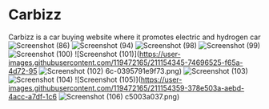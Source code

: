 # Carbizz
Carbizz is a car buying website where it promotes electric and hydrogen car
![Screenshot (86)](https://user-images.githubusercontent.com/119472165/211154335-a0c4dacd-b6bb-42fb-a5a2-c101bfe62df9.png)
![Screenshot (94)](https://user-images.githubusercontent.com/119472165/211154336-294e2754-a32f-4463-9f9f-67c79ff981b6.png)
![Screenshot (98)](https://user-images.githubusercontent.com/119472165/211154339-5e763809-9636-4c62-b195-214f17203284.png)
![Screenshot (99)](https://user-images.githubusercontent.com/119472165/211154342-98fecc27-adc0-4627-98c8-c69aaaa13a53.png)
![Screenshot (100)](https://user-images.githubusercontent.com/119472165/211154344-fd4bc85a-2ffb-4ff0-a65e-af94c1c664e0.png)
![Screenshot (101)](https://user-images.githubusercontent.com/119472165/211154345-74696525-f65a-4d72-95
![Screenshot (102)](https://user-images.githubusercontent.com/119472165/211154346-ccbbd183-e73d-4b00-bfb5-8f10a519ad7f.png)
6c-0395791e9f73.png)
![Screenshot (103)](https://user-images.githubusercontent.com/119472165/211154350-d97e722b-8553-477d-9a8f-7f7c058c7ba1.png)
![Screenshot (104)](https://user-images.githubusercontent.com/119472165/211154356-ed32e3db-48b3-471d-91bf-905a2e64502c.png)
![Screenshot (105)](https://user-images.githubusercontent.com/119472165/211154359-378e503a-aebd-4acc-a7df-1c6
![Screenshot (106)](https://user-images.githubusercontent.com/119472165/211154362-1864e8fc-4e67-4714-8b6c-088d312de5ef.png)
c5003a037.png)
